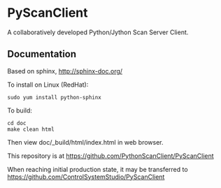 PyScanClient
============
A collaboratively developed Python/Jython Scan Server Client.

Documentation
-------------

Based on sphinx, http://sphinx-doc.org/

To install on Linux (RedHat):
    
    sudo yum install python-sphinx

To build:

    cd doc
    make clean html

Then view doc/_build/html/index.html in web browser.


This repository is at https://github.com/PythonScanClient/PyScanClient

When reaching initial production state, it may be transferred to https://github.com/ControlSystemStudio/PyScanClient
